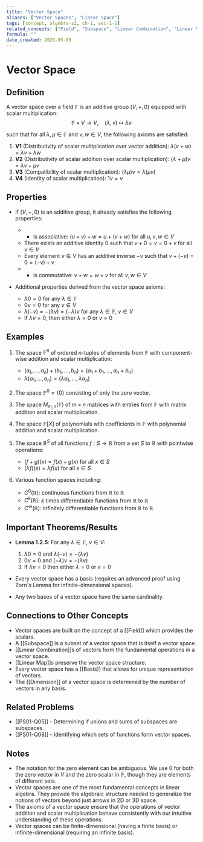 ```yaml
---
title: "Vector Space"
aliases: ["Vector Spaces", "Linear Space"]
tags: [concept, algebra-s2, ch-1, sec-1-2]
related_concepts: ["Field", "Subspace", "Linear Combination", "Linear Map"]
formula: ""
date_created: 2025-05-09
---
```


# Vector Space

## Definition
A vector space over a field $\mathbb{F}$ is an additive group $(V, +, 0)$ equipped with scalar multiplication:
$$\mathbb{F} \times V \rightarrow V, \quad (\lambda, v) \mapsto \lambda v$$

such that for all $\lambda, \mu \in \mathbb{F}$ and $v, w \in V$, the following axioms are satisfied:

1. **V1** (Distributivity of scalar multiplication over vector addition): $\lambda(v+w) = \lambda v + \lambda w$
2. **V2** (Distributivity of scalar addition over scalar multiplication): $(\lambda + \mu)v = \lambda v + \mu v$
3. **V3** (Compatibility of scalar multiplication): $(\lambda\mu)v = \lambda(\mu v)$
4. **V4** (Identity of scalar multiplication): $1v = v$

## Properties
- If $(V, +, 0)$ is an additive group, it already satisfies the following properties:
  - + is associative: $(u + v) + w = u + (v + w)$ for all $u, v, w \in V$
  - There exists an additive identity 0 such that $v + 0 = v = 0 + v$ for all $v \in V$
  - Every element $v \in V$ has an additive inverse $-v$ such that $v + (-v) = 0 = (-v) + v$
  - + is commutative: $v + w = w + v$ for all $v, w \in V$

- Additional properties derived from the vector space axioms:
  - $\lambda 0 = 0$ for any $\lambda \in \mathbb{F}$
  - $0v = 0$ for any $v \in V$
  - $\lambda(-v) = -(\lambda v) = (-\lambda)v$ for any $\lambda \in \mathbb{F}$, $v \in V$
  - If $\lambda v = 0$, then either $\lambda = 0$ or $v = 0$

## Examples
1. The space $\mathbb{F}^n$ of ordered $n$-tuples of elements from $\mathbb{F}$ with component-wise addition and scalar multiplication:
   - $(a_1, \ldots, a_n) + (b_1, \ldots, b_n) = (a_1 + b_1, \ldots, a_n + b_n)$
   - $\lambda(a_1, \ldots, a_n) = (\lambda a_1, \ldots, \lambda a_n)$

2. The space $\mathbb{F}^0 = \{0\}$ consisting of only the zero vector.

3. The space $M_{m,n}(\mathbb{F})$ of $m \times n$ matrices with entries from $\mathbb{F}$ with matrix addition and scalar multiplication.

4. The space $\mathbb{F}[X]$ of polynomials with coefficients in $\mathbb{F}$ with polynomial addition and scalar multiplication.

5. The space $\mathbb{R}^S$ of all functions $f: S \rightarrow \mathbb{R}$ from a set $S$ to $\mathbb{R}$ with pointwise operations:
   - $(f + g)(x) = f(x) + g(x)$ for all $x \in S$
   - $(\lambda f)(x) = \lambda f(x)$ for all $x \in S$

6. Various function spaces including:
   - $C^0(\mathbb{R})$: continuous functions from $\mathbb{R}$ to $\mathbb{R}$
   - $C^k(\mathbb{R})$: $k$ times differentiable functions from $\mathbb{R}$ to $\mathbb{R}$
   - $C^{\infty}(\mathbb{R})$: infinitely differentiable functions from $\mathbb{R}$ to $\mathbb{R}$

## Important Theorems/Results
- **Lemma 1.2.5**: For any $\lambda \in \mathbb{F}$, $v \in V$:
  1. $\lambda 0 = 0$ and $\lambda(-v) = -(\lambda v)$
  2. $0v = 0$ and $(-\lambda)v = -(\lambda v)$
  3. If $\lambda v = 0$ then either $\lambda = 0$ or $v = 0$

- Every vector space has a basis (requires an advanced proof using Zorn's Lemma for infinite-dimensional spaces).
- Any two bases of a vector space have the same cardinality.

## Connections to Other Concepts
- Vector spaces are built on the concept of a [[Field]] which provides the scalars.
- A [[Subspace]] is a subset of a vector space that is itself a vector space.
- [[Linear Combination]]s of vectors form the fundamental operations in a vector space.
- [[Linear Map]]s preserve the vector space structure.
- Every vector space has a [[Basis]] that allows for unique representation of vectors.
- The [[Dimension]] of a vector space is determined by the number of vectors in any basis.

## Related Problems
- [[PS01-Q05]] - Determining if unions and sums of subspaces are subspaces.
- [[PS01-Q08]] - Identifying which sets of functions form vector spaces.

## Notes
- The notation for the zero element can be ambiguous. We use $0$ for both the zero vector in $V$ and the zero scalar in $\mathbb{F}$, though they are elements of different sets.
- Vector spaces are one of the most fundamental concepts in linear algebra. They provide the algebraic structure needed to generalize the notions of vectors beyond just arrows in 2D or 3D space.
- The axioms of a vector space ensure that the operations of vector addition and scalar multiplication behave consistently with our intuitive understanding of these operations.
- Vector spaces can be finite-dimensional (having a finite basis) or infinite-dimensional (requiring an infinite basis).
